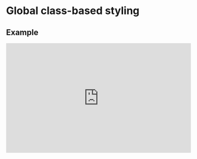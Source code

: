 # Global class-based styling

## Example

<iframe height="300" style="width: 100%;" scrolling="no" title="Deep Styling Shadow DOM" src="https://codepen.io/davatron5000/embed/KKyGMBL/acb226384b849f5be47fa565964fc108?default-tab=html%2Cresult" frameborder="no" loading="lazy" allowtransparency="true" allowfullscreen="true">
  See the Pen <a href="https://codepen.io/davatron5000/pen/KKyGMBL/acb226384b849f5be47fa565964fc108">
  Deep Styling Shadow DOM</a> by Dave Rupert (<a href="https://codepen.io/davatron5000">@davatron5000</a>)
  on <a href="https://codepen.io">CodePen</a>.
</iframe>
